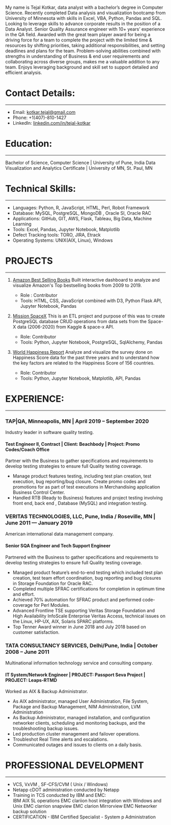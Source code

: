 
My name is Tejal Kotkar, data analyst with a bachelor’s degree in Computer Science. Recently completed Data analysis and visualization bootcamp from University of Minnesota with skills in Excel, VBA, Python, Pandas and SQL. Looking to leverage skills to advance corporate results in the position of a Data Analyst. Senior Quality Assurance engineer with 10+ years’ experience in the QA field. Awarded with the great team player award for being a driving force for a team to complete the project with the limited time & resources by shifting priorities, taking additional responsibilities, and setting deadlines and plans for the team. Problem-solving abilities combined with strengths in understanding of Business & end user requirements and collaborating across diverse groups, makes me a valuable addition to any team. Enjoys leveraging background and skill set to support detailed and efficient analysis.


# Contact Details:
---
- Email: kotkar.tejal@gmail.com
- Phone: +1(407)-810-1427
- LinkedIn: [linkedin.com/in/tejal-kotkar](linkedin.com/in/tejal-kotkar)

# Education:
---
Bachelor of Science, Computer Science | University of Pune, India
Data Visualization and Analytics Certificate |  University of MN, St. Paul, MN

# Technical Skills:
---
- Languages: Python, R, JavaScript, HTML, Perl, Robot Framework
- Database:  MySQL,  PostgreSQL, MongoDB , Oracle SI, Oracle RAC
- Applications: GitHub, GIT, AWS, Flask, Tableau, Big Data, Machine Learning
- Tools: Excel, Pandas, Jupyter Notebook, Matplotlib
- Defect Tracking tools: TORO, JIRA, Etrack	
- Operating Systems: UNIX(AIX, Linux), Windows

# PROJECTS
---
1. [Amazon Best Selling Books](https://github.com/Savita0807/Amazon-bestselling-books)
    Built interactive dashboard to analyze and visualize Amazon's Top bestselling books from 2009 to 2019. 
    - Role : Contributor
    - Tools: HTML, CSS, JavaScript combined with D3, Python Flask API, Jupyter Notebook, Pandas

2. [Mission SpaceX](https://github.com/tejalkotkar/Mission_SpaceX)
    This is an ETL project and purpose of this was to create PostgreSQL database CRUD operations from data sets from the Space-X data (2006-2020) from Kaggle & space-x API.
    - Role: Contributor
    - Tools: Python, Jupyter Notebook, PostgreSQL, SqlAlchemy, Pandas

3. [World Happiness Report](https://github.com/tejalkotkar/World-Happiness-Report)
    Analyze and visualize the survey done on Happiness Score data for the past three years and to understand how the key factors are related to the Happiness Score of 156 countries.
    - Role: Contributor
    - Tools: Python, Jupyter Notebook, Matplotlib, API, Pandas

# EXPERIENCE:
---
### TAP|QA, Minneapolis, MN	| April 2019 – September 2020
Industry leader in software quality testing.
	     
#### Test Engineer II, Contract | Client: Beachbody | Project: Promo Codes/Coach Office
Partner with the Business to gather specifications and requirements to develop testing strategies to ensure full Quality testing coverage. 
-  Manage product features testing, including test plan creation, test execution, bug reporting/bug closure. Create promo codes and promotions for as part of test executions in         Merchandising application Business Control Center.
- Handled RTB (Ready to Business) features and project testing involving front end, back end , Database (MySQL) and integration testing.

### VERITAS TECHNOLOGIES, LLC, Pune, India / Roseville, MN | June 2011 — January 2019
American international data management company.

#### Senior SQA Engineer and Tech Support Engineer
Partnered with the Business to gather specifications and requirements to develop testing strategies to ensure full Quality testing coverage. 
- Managed product feature’s end-to-end testing which included test plan creation, test team effort coordination, bug reporting and bug closures in Storage Foundation for Oracle RAC.
- Completed multiple SFRAC certifications for completion in optimum time and effort. 
- Achieved 70%  automation for SFRAC product and performed code-coverage for Perl Modules.
- Advanced Frontline TSE supporting Veritas Storage Foundation and High Availability InfoScale Enterprise Veritas Access, technical issues on the Linux, HP-UX, AIX, Solaris SPARC platforms. 
- Top Tenner Award winner in June 2018 and July 2018 based on customer satisfaction.

### TATA CONSULTANCY SERVICES, Delhi/Pune, India | October 2008 – June 2011
Multinational information technology service and consulting company.

#### IT System/Network Engineer | PROJECT: Passport Seva Project | PROJECT: Leaps-RTMD
Worked as AIX & Backup Administrator.
- As AIX administrator, managed User Administration, File System, Package and Backup Management, NIM Administration, LVM Administration
- As Backup Administrator, managed installation, and configuration networker clients, scheduling and monitoring backups, and the troubleshooting backup issues.
- Led production cluster management and failover operations.
- Troubleshot Real Time alerts and escalations. 
- Communicated outages and issues to clients on a daily basis.

# PROFESSIONAL DEVELOPMENT
---
- VCS, VxVM , SF-CFS/CVM ( Unix / Windows)
- Netapp cDOT administration conducted by Netapp 
- Training in TCS conducted by IBM and EMC:  
    IBM AIX 5L operations
    EMC clariion host integration with Windows and Unix
    EMC clarrion snapview
    EMC clarion Mirrorview
    EMC Networker backup solution
- CERTIFICATION - IBM Certified Specialist - System p Administration